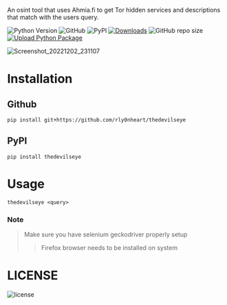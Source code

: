 
An osint tool that uses Ahmia.fi to get Tor hidden services and descriptions that match with the users query.

![Python Version](https://img.shields.io/badge/python-3.x-blue?style=flat&logo=python)
![GitHub](https://img.shields.io/github/license/rly0nheart/thedevilseye?style=flat&logo=github)
![PyPI](https://img.shields.io/pypi/v/thedevilseye?style=flat&logo=pypi)
[![Downloads](https://static.pepy.tech/personalized-badge/thedevilseye?period=total&units=international_system&left_color=black&right_color=orange&left_text=pypi+downloads&logo=pypi)](https://pepy.tech/project/thedevilseye)
![GitHub repo size](https://img.shields.io/github/repo-size/rly0nheart/thedevilseye?style=flat&logo=github)
[![Upload Python Package](https://github.com/rly0nheart/thedevilseye/actions/workflows/python-publish.yml/badge.svg)](https://github.com/rly0nheart/thedevilseye/actions/workflows/python-publish.yml)

![Screenshot_20221202_231107](https://user-images.githubusercontent.com/74001397/205387073-ee601bce-6c95-493c-b999-ec2dc3a36fce.png)


# Installation
## Github
```
pip install git+https://github.com/rly0nheart/thedevilseye
```
## PyPI
```
pip install thedevilseye
```
# Usage
```
thedevilseye <query>
```
### Note
> Make sure you have selenium geckodriver properly setup
>> Firefox browser needs to be installed on system

# LICENSE
![license](https://user-images.githubusercontent.com/74001397/137917929-2f2cdb0c-4d1d-4e4b-9f0d-e01589e027b5.png)

